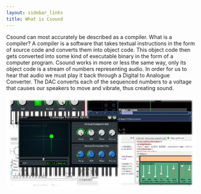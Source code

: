 ```yaml
---
layout: sidebar_links
title: What is Csound
---
```



Csound can most accurately be described as a compiler. What is a compiler? A compiler is a software that takes textual instructions in the form of source code and converts them into object code. This object code then gets converted into some kind of executable binary in the form of a computer program. Csound works in more or less the same way, only its object code is a stream of numbers representing audio. In order for us to hear that audio we must play it back through a Digital to Analogue Converter. The DAC converts each of the sequenced numbers to a voltage that causes our speakers to move and vibrate, thus creating sound.

<img src="/images/cs.jpg" alt="Csound applications" />
